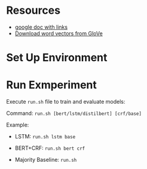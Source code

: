 # Resources

- [google doc with links](https://docs.google.com/document/d/1xYfsBLmHbwjzAoeOfT5YLmYt7ywi4LlZl88IX51toGA/edit)
- [Download word vectors from GloVe](https://nlp.stanford.edu/projects/glove/)


# Set Up Environment

# Run Exmperiment

Execute ``run.sh`` file to train and evaluate models:

Command: ``run.sh [bert/lstm/distilbert] [crf/base]``

Example:

- LSTM: ``run.sh lstm base``

- BERT+CRF: ``run.sh bert crf``

- Majority Baseline: ``run.sh``
